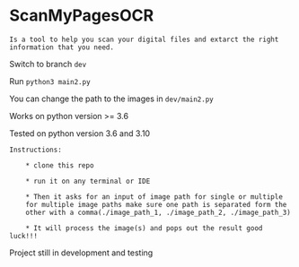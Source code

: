 # ScanMyPagesOCR
	Is a tool to help you scan your digital files and extarct the right information that you need.

Switch to branch `dev`

Run `python3 main2.py`

You can change the path to the images in `dev/main2.py`

Works on python version >= 3.6

Tested on python version 3.6 and 3.10

	Instructions:
		
		* clone this repo
	
		* run it on any terminal or IDE
 		
		* Then it asks for an input of image path for single or multiple
		for multiple image paths make sure one path is separated form the
		other with a comma(./image_path_1, ./image_path_2, ./image_path_3)
	
		* It will process the image(s) and pops out the result good luck!!!


Project still in development and testing